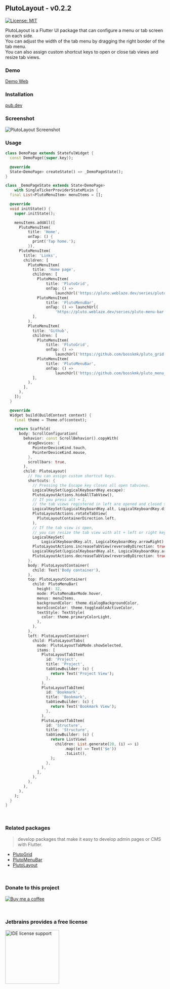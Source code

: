 ## PlutoLayout - v0.2.2

[![License: MIT](https://img.shields.io/badge/License-MIT-yellow.svg)](https://opensource.org/licenses/MIT)

PlutoLayout is a Flutter UI package that can configure a menu or tab screen on each side.  
You can adjust the width of the tab menu by dragging the right border of the tab menu.  
You can also assign custom shortcut keys to open or close tab views and resize tab views.

### Demo
[Demo Web](https://bosskmk.github.io/pluto_layout/build/web/index.html)

### Installation
[pub.dev](https://pub.dev/packages/pluto_layout)

### Screenshot

![PlutoLayout Screenshot](https://bosskmk.github.io/images/pluto_layout/pluto_layout.gif)

### Usage

```dart
class DemoPage extends StatefulWidget {
  const DemoPage({super.key});

  @override
  State<DemoPage> createState() => _DemoPageState();
}

class _DemoPageState extends State<DemoPage>
    with SingleTickerProviderStateMixin {
  final List<PlutoMenuItem> menuItems = [];

  @override
  void initState() {
    super.initState();

    menuItems.addAll([
      PlutoMenuItem(
          title: 'Home',
          onTap: () {
            print('Tap home.');
          }),
      PlutoMenuItem(
        title: 'Links',
        children: [
          PlutoMenuItem(
            title: 'Home page',
            children: [
              PlutoMenuItem(
                  title: 'PlutoGrid',
                  onTap: () =>
                      launchUrl('https://pluto.weblaze.dev/series/pluto-grid')),
              PlutoMenuItem(
                  title: 'PlutoMenuBar',
                  onTap: () => launchUrl(
                      'https://pluto.weblaze.dev/series/pluto-menu-bar')),
            ],
          ),
          PlutoMenuItem(
            title: 'Github',
            children: [
              PlutoMenuItem(
                  title: 'PlutoGrid',
                  onTap: () =>
                      launchUrl('https://github.com/bosskmk/pluto_grid')),
              PlutoMenuItem(
                  title: 'PlutoMenuBar',
                  onTap: () =>
                      launchUrl('https://github.com/bosskmk/pluto_menu_bar')),
            ],
          ),
        ],
      ),
    ]);
  }

  @override
  Widget build(BuildContext context) {
    final theme = Theme.of(context);

    return Scaffold(
      body: ScrollConfiguration(
        behavior: const ScrollBehavior().copyWith(
          dragDevices: {
            PointerDeviceKind.touch,
            PointerDeviceKind.mouse,
          },
          scrollbars: true,
        ),
        child: PlutoLayout(
          // You can assign custom shortcut keys.
          shortcuts: {
            // Pressing the Escape key closes all open tabviews.
            LogicalKeySet(LogicalKeyboardKey.escape):
            PlutoLayoutActions.hideAllTabView(),
            // If you press alt + 1, 
            // the tab views registered in left are opened and closed sequentially.
            LogicalKeySet(LogicalKeyboardKey.alt, LogicalKeyboardKey.digit1):
            PlutoLayoutActions.rotateTabView(
              PlutoLayoutContainerDirection.left,
            ),
            // If the tab view is open, 
            // you can resize the tab view with alt + left or right keys.
            LogicalKeySet(
                LogicalKeyboardKey.alt, LogicalKeyboardKey.arrowRight):
            PlutoLayoutActions.increaseTabView(reverseByDirection: true),
            LogicalKeySet(LogicalKeyboardKey.alt, LogicalKeyboardKey.arrowLeft):
            PlutoLayoutActions.decreaseTabView(reverseByDirection: true),
          },
          body: PlutoLayoutContainer(
            child: Text('Body container'),
          ),
          top: PlutoLayoutContainer(
            child: PlutoMenuBar(
              height: 32,
              mode: PlutoMenuBarMode.hover,
              menus: menuItems,
              backgroundColor: theme.dialogBackgroundColor,
              moreIconColor: theme.toggleableActiveColor,
              textStyle: TextStyle(
                color: theme.primaryColorLight,
              ),
            ),
          ),
          left: PlutoLayoutContainer(
            child: PlutoLayoutTabs(
              mode: PlutoLayoutTabMode.showSelected,
              items: [
                PlutoLayoutTabItem(
                  id: 'Project',
                  title: 'Project',
                  tabViewBuilder: (c) {
                    return Text('Project View');
                  },
                ),
                PlutoLayoutTabItem(
                  id: 'Bookmark',
                  title: 'Bookmark',
                  tabViewBuilder: (c) {
                    return Text('Bookmark View');
                  },
                ),
                PlutoLayoutTabItem(
                  id: 'Structure',
                  title: 'Structure',
                  tabViewBuilder: (c) {
                    return ListView(
                      children: List.generate(20, (i) => i)
                          .map((e) => Text('$e'))
                          .toList(),
                    );
                  },
                ),
              ],
            ),
          ),
        ),
      ),
    );
  }
}
```

<br>

### Related packages
> develop packages that make it easy to develop admin pages or CMS with Flutter.
* [PlutoGrid](https://github.com/bosskmk/pluto_grid)
* [PlutoMenuBar](https://github.com/bosskmk/pluto_menu_bar)
* [PlutoLayout](https://github.com/bosskmk/pluto_layout)

<br>

### Donate to this project

[![Buy me a coffee](https://www.buymeacoffee.com/assets/img/custom_images/white_img.png)](https://www.buymeacoffee.com/manki)

<br>

### Jetbrains provides a free license

[<img alt="IDE license support" src="https://resources.jetbrains.com/storage/products/company/brand/logos/jb_beam.png" width="170"/>](https://www.jetbrains.com/community/opensource/#support)
